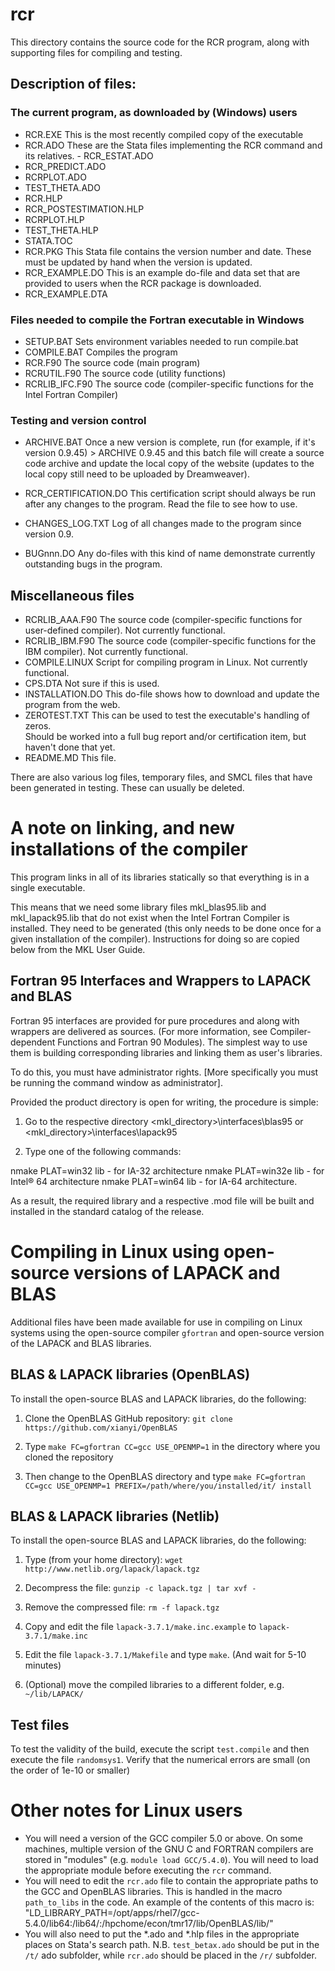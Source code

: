 # rcr
This directory contains the source code for the RCR program, along with supporting files for compiling and testing.

## Description of files:

### The current program, as downloaded by (Windows) users
 - RCR.EXE			This is the most recently compiled copy of the executable
 - RCR.ADO			These are the Stata files implementing the RCR command and its relatives.		 - RCR_ESTAT.ADO
 - RCR_PREDICT.ADO
 - RCRPLOT.ADO
 - TEST_THETA.ADO
 - RCR.HLP
 - RCR_POSTESTIMATION.HLP
 - RCRPLOT.HLP
 - TEST_THETA.HLP
 - STATA.TOC
 - RCR.PKG			This Stata file contains the version number and date.
			These must be updated by hand when the version is updated.
 - RCR_EXAMPLE.DO		This is an example do-file and data set that are provided to users when the RCR package is downloaded.
 - RCR_EXAMPLE.DTA

### Files needed to compile the Fortran executable in Windows
 - SETUP.BAT		Sets environment variables needed to run compile.bat
 - COMPILE.BAT		Compiles the program
 - RCR.F90			The source code (main program)  
 - RCRUTIL.F90		The source code (utility functions)
 - RCRLIB_IFC.F90		The source code (compiler-specific functions for the Intel Fortran Compiler)

### Testing and version control
 - ARCHIVE.BAT		Once a new version is complete, run (for example, if it's version 0.9.45) 
                        >  ARCHIVE 0.9.45
			and this batch file will create a source code archive and update the local 
			copy of the website (updates to the local copy still need to be uploaded by Dreamweaver).

 - RCR_CERTIFICATION.DO	This certification script should always be run after any changes to the program.  Read the file to see how to use.

 - CHANGES_LOG.TXT		Log of all changes made to the program since version 0.9.


 - BUGnnn.DO		Any do-files with this kind of name demonstrate currently outstanding bugs in the program.  


## Miscellaneous files
 - RCRLIB_AAA.F90		The source code (compiler-specific functions for user-defined compiler).  Not currently functional.
 - RCRLIB_IBM.F90		The source code (compiler-specific functions for the IBM compiler).  Not currently functional.
 - COMPILE.LINUX		Script for compiling program in Linux.  Not currently functional.
 - CPS.DTA			Not sure if this is used.
 - INSTALLATION.DO		This do-file shows how to download and update the program from the web.
 - ZEROTEST.TXT		This can be used to test the executable's handling of zeros.  
			Should be worked into a full bug report and/or certification item, but haven't done that yet.
 - README.MD		This file.

There are also various log files, temporary files, and SMCL files that have been generated in testing.  These can usually be deleted.


# A note on linking, and new installations of the compiler

This program links in all of its libraries statically so that everything is in a single executable.  

This means that we need some library files mkl_blas95.lib and mkl_lapack95.lib that do not exist when the Intel Fortran Compiler is installed.  They need to be generated (this only needs to be done once for a given installation of the compiler).  Instructions for doing so are copied below from the MKL User Guide.

## Fortran 95 Interfaces and Wrappers to LAPACK and BLAS

Fortran 95 interfaces are provided for pure procedures and along with wrappers are
delivered as sources. (For more information, see Compiler-dependent Functions and
Fortran 90 Modules). The simplest way to use them is building corresponding libraries and
linking them as user's libraries. 

To do this, you must have administrator rights. [More specifically you must be running the command window as administrator].

Provided the product directory is open for writing, the procedure is simple:

1. Go to the respective directory <mkl_directory>\interfaces\blas95 or
<mkl_directory>\interfaces\lapack95

2. Type one of the following commands:

  nmake PLAT=win32 lib - for IA-32 architecture
  nmake PLAT=win32e lib - for Intel® 64 architecture
  nmake PLAT=win64 lib - for IA-64 architecture.

As a result, the required library and a respective .mod file will be built and installed in the
standard catalog of the release.

# Compiling in Linux using open-source versions of LAPACK and BLAS

Additional files have been made available for use in compiling on Linux systems using the open-source compiler `gfortran` and open-source version of the LAPACK and BLAS libraries.

## BLAS & LAPACK libraries (OpenBLAS)

To install the open-source BLAS and LAPACK libraries, do the following:

1. Clone the OpenBLAS GitHub repository: `git clone https://github.com/xianyi/OpenBLAS`

2. Type `make FC=gfortran CC=gcc USE_OPENMP=1` in the directory where you cloned the repository

3. Then change to the OpenBLAS directory and type `make FC=gfortran CC=gcc USE_OPENMP=1 PREFIX=/path/where/you/installed/it/ install`

## BLAS & LAPACK libraries (Netlib)

To install the open-source BLAS and LAPACK libraries, do the following:

1. Type (from your home directory): `wget http://www.netlib.org/lapack/lapack.tgz`

2. Decompress the file: `gunzip -c lapack.tgz | tar xvf -`

3. Remove the compressed file: `rm -f lapack.tgz`

4. Copy and edit the file `lapack-3.7.1/make.inc.example` to `lapack-3.7.1/make.inc`

5. Edit the file `lapack-3.7.1/Makefile` and type `make`. (And wait for 5-10 minutes)

6. (Optional) move the compiled libraries to a different folder, e.g. `~/lib/LAPACK/`

## Test files

To test the validity of the build, execute the script `test.compile` and then execute the file `randomsys1`. Verify that the numerical errors are small (on the order of 1e-10 or smaller)

# Other notes for Linux users

- You will need a version of the GCC compiler 5.0 or above. On some machines, multiple version of the GNU C and FORTRAN compilers are stored in "modules" (e.g. `module load GCC/5.4.0`). You will need to load the appropriate module before executing the `rcr` command.
- You will need to edit the `rcr.ado` file to contain the appropriate paths to the GCC and OpenBLAS libraries. This is handled in the macro `path_to_libs` in the code. An example of the contents of this macro is: "LD_LIBRARY_PATH=/opt/apps/rhel7/gcc-5.4.0/lib64:/lib64/:/hpchome/econ/tmr17/lib/OpenBLAS/lib/"
- You will also need to put the *.ado and *.hlp files in the appropriate places on Stata's search path. N.B. `test_betax.ado` should be put in the `/t/` ado subfolder, while `rcr.ado` should be placed in the `/r/` subfolder.
